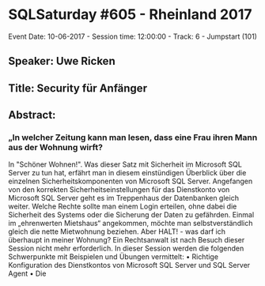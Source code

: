 # SQLSaturday #605 - Rheinland 2017
Event Date: 10-06-2017 - Session time: 12:00:00 - Track: 6 - Jumpstart (101)
## Speaker: Uwe Ricken
## Title: Security für Anfänger
## Abstract:
### „In welcher Zeitung kann man lesen, dass eine Frau ihren Mann aus der Wohnung wirft?
In "Schöner Wohnen!". Was dieser Satz mit Sicherheit im Microsoft SQL Server zu tun hat, erfährt man in diesem einstündigen Überblick über die einzelnen Sicherheitskomponenten von Microsoft SQL Server.
Angefangen von den korrekten Sicherheitseinstellungen für das Dienstkonto von Microsoft SQL Server geht es im Treppenhaus der Datenbanken gleich weiter. Welche Rechte sollte man einem Login erteilen, ohne dabei die Sicherheit des Systems oder die Sicherung der Daten zu gefährden.
Einmal im „ehrenwerten Mietshaus“ angekommen, möchte man selbstverständlich gleich die nette Mietwohnung beziehen. Aber HALT! - was darf ich überhaupt in meiner Wohnung? Ein Rechtsanwalt ist nach Besuch dieser Session nicht mehr erforderlich. In dieser Session werden die folgenden Schwerpunkte mit Beispielen und Übungen vermittelt:
•	Richtige Konfiguration des Dienstkontos von Microsoft SQL Server und SQL Server Agent
•	Die
